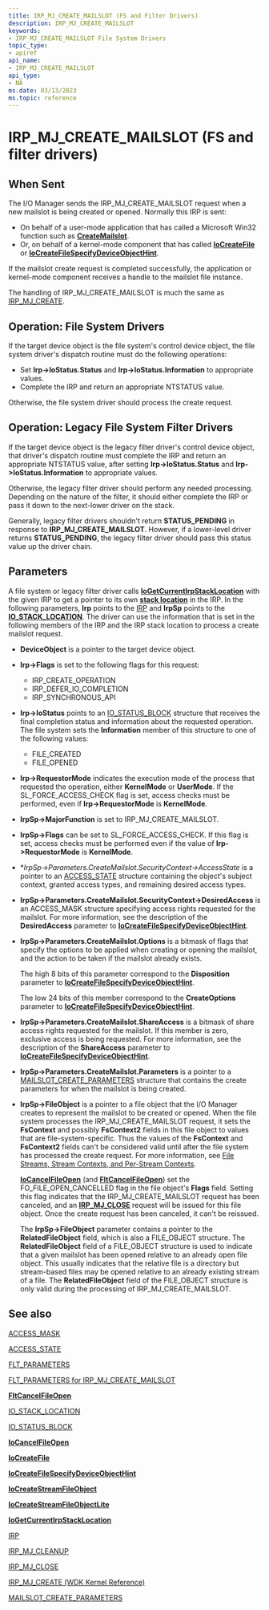 ```yaml
---
title: IRP_MJ_CREATE_MAILSLOT (FS and Filter Drivers)
description: IRP_MJ_CREATE_MAILSLOT
keywords:
- IRP_MJ_CREATE_MAILSLOT File System Drivers
topic_type:
- apiref
api_name:
- IRP_MJ_CREATE_MAILSLOT
api_type:
- NA
ms.date: 03/13/2023
ms.topic: reference
---
```


# IRP_MJ_CREATE_MAILSLOT (FS and filter drivers)

## When Sent

The I/O Manager sends the IRP_MJ_CREATE_MAILSLOT request when a new mailslot is being created or opened. Normally this IRP is sent:

- On behalf of a user-mode application that has called a Microsoft Win32 function such as [**CreateMailslot**](/windows/win32/api/winbase/nf-winbase-createmailslota).
- Or, on behalf of a kernel-mode component that has called [**IoCreateFile**](/windows-hardware/drivers/ddi/wdm/nf-wdm-iocreatefile) or [**IoCreateFileSpecifyDeviceObjectHint**](/windows-hardware/drivers/ddi/ntddk/nf-ntddk-iocreatefilespecifydeviceobjecthint).

If the mailslot create request is completed successfully, the application or kernel-mode component receives a handle to the mailslot file instance.

The handling of IRP_MJ_CREATE_MAILSLOT is much the same as [IRP_MJ_CREATE](irp-mj-create.md).

## Operation: File System Drivers

If the target device object is the file system's control device object, the file system driver's dispatch routine must do the following operations:

- Set **Irp->IoStatus.Status** and **Irp->IoStatus.Information** to appropriate values.
- Complete the IRP and return an appropriate NTSTATUS value.

Otherwise, the file system driver should process the create request.

## Operation: Legacy File System Filter Drivers

If the target device object is the legacy filter driver's control device object, that driver's dispatch routine must complete the IRP and return an appropriate NTSTATUS value, after setting **Irp->IoStatus.Status** and **Irp->IoStatus.Information** to appropriate values.

Otherwise, the legacy filter driver should perform any needed processing. Depending on the nature of the filter, it should either complete the IRP or pass it down to the next-lower driver on the stack.

Generally, legacy filter drivers shouldn't return **STATUS_PENDING** in response to **IRP_MJ_CREATE_MAILSLOT**. However, if a lower-level driver returns **STATUS_PENDING**, the legacy filter driver should pass this status value up the driver chain.

## Parameters

A file system or legacy filter driver calls [**IoGetCurrentIrpStackLocation**](/windows-hardware/drivers/ddi/wdm/nf-wdm-iogetcurrentirpstacklocation) with the given IRP to get a pointer to its own [**stack location**](/windows-hardware/drivers/ddi/wdm/ns-wdm-_io_stack_location) in the IRP. In the following parameters, **Irp** points to the [IRP](/windows-hardware/drivers/ddi/wdm/ns-wdm-_irp) and **IrpSp** points to the [**IO_STACK_LOCATION**](/windows-hardware/drivers/ddi/wdm/ns-wdm-_io_stack_location). The driver can use the information that is set in the following members of the IRP and the IRP stack location to process a create mailslot request.

- **DeviceObject** is a pointer to the target device object.

- **Irp->Flags** is set to the following flags for this request:
  - IRP_CREATE_OPERATION
  - IRP_DEFER_IO_COMPLETION
  - IRP_SYNCHRONOUS_API

- **Irp->IoStatus** points to an [IO_STATUS_BLOCK](/windows-hardware/drivers/ddi/wdm/ns-wdm-_io_status_block) structure that receives the final completion status and information about the requested operation. The file system sets the **Information** member of this structure to one of the following values:
  - FILE_CREATED
  - FILE_OPENED

- **Irp->RequestorMode** indicates the execution mode of the process that requested the operation, either **KernelMode** or **UserMode**. If the SL_FORCE_ACCESS_CHECK flag is set, access checks must be performed, even if **Irp->RequestorMode** is **KernelMode**.

- **IrpSp->MajorFunction** is set to IRP_MJ_CREATE_MAILSLOT.

- **IrpSp->Flags** can be set to SL_FORCE_ACCESS_CHECK. If this flag is set, access checks must be performed even if the value of **Irp->RequestorMode** is **KernelMode**.

- **IrpSp->Parameters.CreateMailslot.SecurityContext->*AccessState** is a pointer to an [ACCESS_STATE](/windows-hardware/drivers/ddi/wdm/ns-wdm-_access_state) structure containing the object's subject context, granted access types, and remaining desired access types.

- **IrpSp->Parameters.CreateMailslot.SecurityContext->DesiredAccess** is an ACCESS_MASK structure specifying access rights requested for the mailslot. For more information, see the description of the **DesiredAccess** parameter to [**IoCreateFileSpecifyDeviceObjectHint**](/windows-hardware/drivers/ddi/ntddk/nf-ntddk-iocreatefilespecifydeviceobjecthint).

- **IrpSp->Parameters.CreateMailslot.Options** is a bitmask of flags that specify the options to be applied when creating or opening the mailslot, and the action to be taken if the mailslot already exists.

  The high 8 bits of this parameter correspond to the **Disposition** parameter to [**IoCreateFileSpecifyDeviceObjectHint**](/windows-hardware/drivers/ddi/ntddk/nf-ntddk-iocreatefilespecifydeviceobjecthint).

  The low 24 bits of this member correspond to the **CreateOptions** parameter to [**IoCreateFileSpecifyDeviceObjectHint**](/windows-hardware/drivers/ddi/ntddk/nf-ntddk-iocreatefilespecifydeviceobjecthint).

- **IrpSp->Parameters.CreateMailslot.ShareAccess** is a bitmask of share access rights requested for the mailslot. If this member is zero, exclusive access is being requested. For more information, see the description of the **ShareAccess** parameter to [**IoCreateFileSpecifyDeviceObjectHint**](/windows-hardware/drivers/ddi/ntddk/nf-ntddk-iocreatefilespecifydeviceobjecthint).

- **IrpSp->Parameters.CreateMailslot.Parameters** is a pointer to a [MAILSLOT_CREATE_PARAMETERS](/windows-hardware/drivers/ddi/wdm/ns-wdm-_mailslot_create_parameters) structure that contains the create parameters for when the mailslot is being created.

- **IrpSp->FileObject** is a pointer to a file object that the I/O Manager creates to represent the mailslot to be created or opened. When the file system processes the IRP_MJ_CREATE_MAILSLOT request, it sets the **FsContext** and possibly **FsContext2** fields in this file object to values that are file-system-specific. Thus the values of the **FsContext** and **FsContext2** fields can't be considered valid until after the file system has processed the create request. For more information, see [File Streams, Stream Contexts, and Per-Stream Contexts](./file-streams--stream-contexts--and-per-stream-contexts.md).

  [**IoCancelFileOpen**](/windows-hardware/drivers/ddi/ntddk/nf-ntddk-iocancelfileopen) (and [**FltCancelFileOpen**](/windows-hardware/drivers/ddi/fltkernel/nf-fltkernel-fltcancelfileopen)) set the FO_FILE_OPEN_CANCELLED flag in the file object's **Flags** field. Setting this flag indicates that the IRP_MJ_CREATE_MAILSLOT request has been canceled, and an [**IRP_MJ_CLOSE**](irp-mj-close.md) request will be issued for this file object. Once the create request has been canceled, it can't be reissued.

  The **IrpSp->FileObject** parameter contains a pointer to the **RelatedFileObject** field, which is also a FILE_OBJECT structure. The **RelatedFileObject** field of a FILE_OBJECT structure is used to indicate that a given mailslot has been opened relative to an already open file object. This usually indicates that the relative file is a directory but stream-based files may be opened relative to an already existing stream of a file. The **RelatedFileObject** field of the FILE_OBJECT structure is only valid during the processing of IRP_MJ_CREATE_MAILSLOT.

## See also

[ACCESS_MASK](../kernel/access-mask.md)

[ACCESS_STATE](/windows-hardware/drivers/ddi/wdm/ns-wdm-_access_state)

[FLT_PARAMETERS](/windows-hardware/drivers/ddi/fltkernel/ns-fltkernel-_flt_parameters)

[FLT_PARAMETERS for IRP_MJ_CREATE_MAILSLOT](flt-parameters-for-irp-mj-create-mailslot.md)

[**FltCancelFileOpen**](/windows-hardware/drivers/ddi/fltkernel/nf-fltkernel-fltcancelfileopen)

[IO_STACK_LOCATION](/windows-hardware/drivers/ddi/wdm/ns-wdm-_io_stack_location)

[IO_STATUS_BLOCK](/windows-hardware/drivers/ddi/wdm/ns-wdm-_io_status_block)

[**IoCancelFileOpen**](/windows-hardware/drivers/ddi/ntddk/nf-ntddk-iocancelfileopen)

[**IoCreateFile**](/windows-hardware/drivers/ddi/wdm/nf-wdm-iocreatefile)

[**IoCreateFileSpecifyDeviceObjectHint**](/windows-hardware/drivers/ddi/ntddk/nf-ntddk-iocreatefilespecifydeviceobjecthint)

[**IoCreateStreamFileObject**](/windows-hardware/drivers/ddi/ntifs/nf-ntifs-iocreatestreamfileobject)

[**IoCreateStreamFileObjectLite**](/windows-hardware/drivers/ddi/ntifs/nf-ntifs-iocreatestreamfileobjectlite)

[**IoGetCurrentIrpStackLocation**](/windows-hardware/drivers/ddi/wdm/nf-wdm-iogetcurrentirpstacklocation)

[IRP](/windows-hardware/drivers/ddi/wdm/ns-wdm-_irp)

[IRP_MJ_CLEANUP](irp-mj-cleanup.md)

[IRP_MJ_CLOSE](irp-mj-close.md)

[IRP_MJ_CREATE (WDK Kernel Reference)](../kernel/irp-mj-create.md)

[MAILSLOT_CREATE_PARAMETERS](/windows-hardware/drivers/ddi/wdm/ns-wdm-_mailslot_create_parameters)
